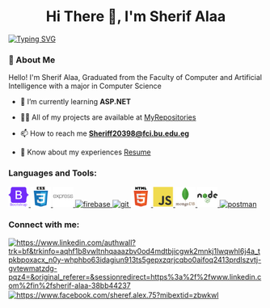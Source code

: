 <h1 align="center">Hi There 👋, I'm Sherif Alaa</h1>
<a href="https://git.io/typing-svg"><img src="https://readme-typing-svg.demolab.com?font=Fira+Code&weight=900&size=24&pause=1000&color=F70000&random=false&width=435&lines=Full+Stack+Developer;Wait+For+More+Projects" alt="Typing SVG" /></a>

<h3 align="left">🚀 About Me</h3>
<p align="left">Hello! I'm Sherif Alaa, Graduated from the Faculty of Computer and Artificial Intelligence with a major in Computer Science</p>

- 🌱 I’m currently learning **ASP.NET**

- 👨‍💻 All of my projects are available at [MyRepositories](https://github.com/Sh6rif?tab=repositories)

- 📫 How to reach me **Sheriff20398@fci.bu.edu.eg**

- 📄 Know about my experiences [Resume](https://drive.google.com/file/d/1VlsdgLC57jQ2HVtmNOUI2BnPM8aGJq4l/view?usp=drivesdk)

<h3 align="left">Languages and Tools:</h3>
<p align="left"> <a href="https://getbootstrap.com" target="_blank" rel="noreferrer"> <img src="https://raw.githubusercontent.com/devicons/devicon/master/icons/bootstrap/bootstrap-plain-wordmark.svg" alt="bootstrap" width="40" height="40"/> </a> <a href="https://www.w3schools.com/css/" target="_blank" rel="noreferrer"> <img src="https://raw.githubusercontent.com/devicons/devicon/master/icons/css3/css3-original-wordmark.svg" alt="css3" width="40" height="40"/> </a> <a href="https://expressjs.com" target="_blank" rel="noreferrer"> <img src="https://raw.githubusercontent.com/devicons/devicon/master/icons/express/express-original-wordmark.svg" alt="express" width="40" height="40"/> </a> <a href="https://firebase.google.com/" target="_blank" rel="noreferrer"> <img src="https://www.vectorlogo.zone/logos/firebase/firebase-icon.svg" alt="firebase" width="40" height="40"/> </a> <a href="https://git-scm.com/" target="_blank" rel="noreferrer"> <img src="https://www.vectorlogo.zone/logos/git-scm/git-scm-icon.svg" alt="git" width="40" height="40"/> </a> <a href="https://www.w3.org/html/" target="_blank" rel="noreferrer"> <img src="https://raw.githubusercontent.com/devicons/devicon/master/icons/html5/html5-original-wordmark.svg" alt="html5" width="40" height="40"/> </a> <a href="https://developer.mozilla.org/en-US/docs/Web/JavaScript" target="_blank" rel="noreferrer"> <img src="https://raw.githubusercontent.com/devicons/devicon/master/icons/javascript/javascript-original.svg" alt="javascript" width="40" height="40"/> </a> <a href="https://www.mongodb.com/" target="_blank" rel="noreferrer"> <img src="https://raw.githubusercontent.com/devicons/devicon/master/icons/mongodb/mongodb-original-wordmark.svg" alt="mongodb" width="40" height="40"/> </a> <a href="https://nodejs.org" target="_blank" rel="noreferrer"> <img src="https://raw.githubusercontent.com/devicons/devicon/master/icons/nodejs/nodejs-original-wordmark.svg" alt="nodejs" width="40" height="40"/> </a> <a href="https://postman.com" target="_blank" rel="noreferrer"> <img src="https://www.vectorlogo.zone/logos/getpostman/getpostman-icon.svg" alt="postman" width="40" height="40"/> </a> </p>

<h3 align="left">Connect with me:</h3>
<p align="left">
<a href="https://linkedin.com/in/https://www.linkedin.com/authwall?trk=bf&trkinfo=aqhf1b8vwltnhqaaazbv0od4mdtbjicgwk2mnkj1lwqwhl6j4a_tpkbpoxacx_n0y-whphbo63idagiun913ts5gepxzqrjcqbo0aifoq2413prdlszvtj-gvtewmatzdg-pqz4=&original_referer=&sessionredirect=https%3a%2f%2fwww.linkedin.com%2fin%2fsherif-alaa-38bb44237" target="blank"><img align="center" src="https://raw.githubusercontent.com/rahuldkjain/github-profile-readme-generator/master/src/images/icons/Social/linked-in-alt.svg" alt="https://www.linkedin.com/authwall?trk=bf&trkinfo=aqhf1b8vwltnhqaaazbv0od4mdtbjicgwk2mnkj1lwqwhl6j4a_tpkbpoxacx_n0y-whphbo63idagiun913ts5gepxzqrjcqbo0aifoq2413prdlszvtj-gvtewmatzdg-pqz4=&original_referer=&sessionredirect=https%3a%2f%2fwww.linkedin.com%2fin%2fsherif-alaa-38bb44237" height="30" width="40" /></a>
<a href="https://fb.com/https://www.facebook.com/sheref.alex.75?mibextid=zbwkwl" target="blank"><img align="center" src="https://raw.githubusercontent.com/rahuldkjain/github-profile-readme-generator/master/src/images/icons/Social/facebook.svg" alt="https://www.facebook.com/sheref.alex.75?mibextid=zbwkwl" height="30" width="40" /></a>
</p>
